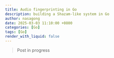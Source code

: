 ```yaml
---
title: Audio fingerprinting in Go
description: building a Shazam-like system in Go
author: nasagong
date: 2025-03-03 11:10:00 +0800
categories: [Go]
tags: [Go]
render_with_liquid: false
---
```


> Post in progress